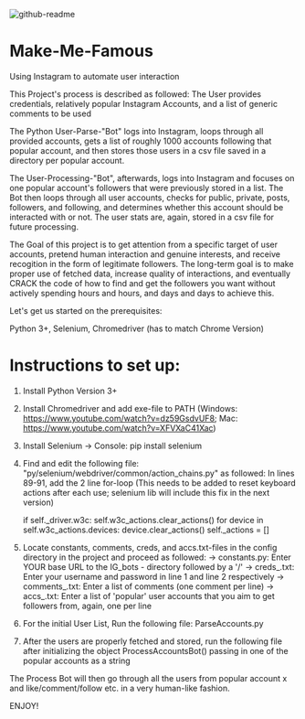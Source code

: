 ![github-readme](https://user-images.githubusercontent.com/43521144/95005096-623a2b00-05b9-11eb-9edc-af0920b0408f.jpg)

# Make-Me-Famous
Using Instagram to automate user interaction

This Project's process is described as followed:
The User provides credentials, relatively popular Instagram Accounts, and a list of generic comments to be used

The Python User-Parse-"Bot" logs into Instagram, loops through all provided accounts, gets a list of roughly 1000 accounts following that popular account,
and then stores those users in a csv file saved in a directory per popular account.

The User-Processing-"Bot", afterwards, logs into Instagram and focuses on one popular account's followers that were previously stored in a list.
The Bot then loops through all user accounts, checks for public, private, posts, followers, and following, and determines whether this account
should be interacted with or not. The user stats are, again, stored in a csv file for future processing.

The Goal of this project is to get attention from a specific target of user accounts, pretend human interaction and genuine interests, and receive
recogition in the form of legitimate followers. The long-term goal is to make proper use of fetched data, increase quality of interactions,
and eventually CRACK the code of how to find and get the followers you want without actively spending hours and hours, and days and days to achieve this.



Let's get us started on the prerequisites:

Python 3+, Selenium, Chromedriver (has to match Chrome Version)

# Instructions to set up:

1. Install Python Version 3+
2. Install Chromedriver and add exe-file to PATH (Windows: https://www.youtube.com/watch?v=dz59GsdvUF8; Mac: https://www.youtube.com/watch?v=XFVXaC41Xac)
3. Install Selenium -> Console: pip install selenium
4. Find and edit the following file: "py/selenium/webdriver/common/action_chains.py" as followed:
 In lines 89-91, add the 2 line for-loop (This needs to be added to reset keyboard actions after each use; selenium lib will include this fix in the next version)
    
    if self._driver.w3c:
            self.w3c_actions.clear_actions()
            for device in self.w3c_actions.devices:
                device.clear_actions()
        self._actions = []
        
5. Locate constants, comments, creds, and accs.txt-files in the config directory in the project and proceed as followed:
-> constants.py:  Enter YOUR base URL to the IG_bots - directory followed by a '/'
-> creds_.txt:    Enter your username and password in line 1 and line 2 respectively
-> comments_.txt: Enter a list of comments (one comment per line)
-> accs_.txt:     Enter a list of 'popular' user accounts that you aim to get followers from, again, one per line

6. For the initial User List, Run the following file: ParseAccounts.py
7. After the users are properly fetched and stored, run the following file after initializing the object ProcessAccountsBot() passing in one of the popular      accounts as a string

The Process Bot will then go through all the users from popular account x and like/comment/follow etc. in a very human-like fashion.


ENJOY!
